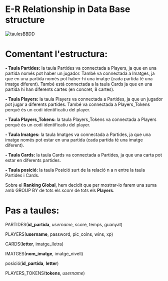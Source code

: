 # E-R Relationship in Data Base structure

![taulesBBDD](https://user-images.githubusercontent.com/83337658/158844526-e0bba45a-b645-4461-8b6b-1a663727be37.png)

# Comentant l'estructura:
**- Taula Partides:** la taula Partides va connectada a Players, ja que en una partida només pot haber un jugador. També va connectada a Imatges, ja que en una partida només pot haber-hi una imatge (cada partida té una imatge diferent). També está connectada a la taula Cards ja que en una partida hi han diferents cartes (en concret, 8 cartes).

**- Taula Players:** la taula Players va connectada a Partides, ja que un jugador pot jugar a diferents partides. També va connectada a Players_Tokens perquè és un codi identificatiu del player.

**- Taula Players_Tokens:** la taula Players_Tokens va connectada a Players perquè és un codi identificatiu del player.

**- Taula Imatges:** la taula Imatges va connectada a Partides, ja que una imatge només pot estar en una partida (cada partida té una imatge diferent).

**- Taula Cards:** la taula Cards va connectada a Partides, ja que una carta pot estar en diferents partides.

**- Taula posició:** la taula Posició surt de la relació n a n entre la taula Partides i Cards.

Sobre el **Ranking Global**, hem decidit que per mostrar-lo farem una suma amb GROUP BY de tots els _score_ de tots els **Players**.


# Pas a taules:

PARTIDES(**id_partida**, _username_, score, temps, guanyat)

PLAYERS(**username**, password, pic_coins, wins, xp)

CARDS(**letter**, imatge_lletra)

IMATGES(**nom_imatge**, imatge_nivell)

posició(**id_partida**, **letter**)

PLAYERS_TOKENS(**tokens**, _username_)
